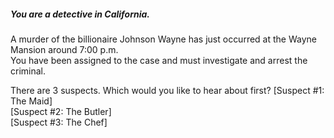 ##### You are a detective in California.  
A murder of the billionaire Johnson Wayne has just occurred at the Wayne Mansion around 7:00 p.m.  
You have been assigned to the case and must investigate and arrest the criminal.

There are 3 suspects. Which would you like to hear about first?
[Suspect #1: The Maid]   
[Suspect #2: The Butler]  
[Suspect #3: The Chef]  
